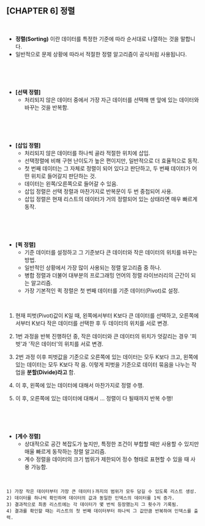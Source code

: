 ## **[CHAPTER 6] 정렬**
<br/>

- **정렬(Sorting)** 이란 데이터를 특정한 기준에 따라 순서대로 나열하는 것을 말합니다.
- 일반적으로 문제 상황에 따라서 적절한 정렬 알고리즘이 공식처럼 사용됩니다.
<br/>
<br/>
<br/>

- **[선택 정렬]** <br/> 
    - 처리되지 않은 데이터 중에서 가장 자근 데이터를 선택해 맨 앞에 있는 데이터와 바꾸는 것을 반복함.
<br/>
<br/>
<br/>

- **[삽입 정렬]**  <br/>
    - 처리되지 않은 데이터를 하나씩 골라 적절한 위치에 삽입. <br/>
    - 선택정렬에 비해 구현  난이도가 높은 편이지만, 일반적으로 더 효율적으로 동작.
    - 첫 번째 데이터는 그 자체로 정렬이 되어 있다고 판단하고, 두  번째 데이터가 어떤 위치로 들어갈지 판단하는 것.
    - 데이터는 왼쪽/오른쪽으로 들어갈 수 있음.
    - 삽입 정렬은 선택 정렬과 마찬가지로 반복문이 두 번 중첩되어 사용.
    - 삽입 정렬은 현재 리스트의 데이터가 거의 정렬되어 있는 상태라면 매우 빠르게 동작.
<br/>
<br/>
<br/>

- **[퀵 정렬]** <br/>
    - 기준 데이터를 설정하고 그 기준보다 큰 데이터와 작은 데이터의 위치를 바꾸는 방법.
    - 일반적인 상황에서 가장 많이 사용되는 정렬 알고리즘 중 하나.
    - 병합 정렬과 더불어 대부분의 프로그래밍 언어의 정렬 라이브러리의 근간이 되는 알고리즘.
    - 가장 기본적인 퀵 정렬은 첫 번째 데이터를 기준 데이터(Pivot)로 설정. <br/>
<br/>

  1) 현재 피벗(Pivot)값이 K일 때, 왼쪽에서부터 K보다 큰 데이터를 선택하고, 오른쪽에서부터 K보다 작은 데이터를 선택한 후 두 데이터의 위치를 서로 변경.
     
  2) 1번 과정을 반복 진행하던 중, 작은 데이터와 큰 데이터의 위치가 엇갈리는 경우 '피벗'과 '작은 데이터'의 위치를 서로 변경.
     
  3) 2번 과정 이후 피벗값을 기준으로 오른쪽에 있는 데이터는 모두 K보다 크고, 왼쪽에 있는 데이터는 모두 K보다 작 음. 이렇게 피벗을 기준으로 데이터 묶음을 나누는 작업을 **분할(Divide)라고** 함.
   
  4) 이 후, 왼쪽에 있는 데이터에 대해서 마찬가지로 정렬 수행.
   
  5) 이 후, 오른쪽에 있는 데이터에 대해서 ... 정렬이 다 될때까지 반복 수행!

<br/>
<br/>
<br/>

- **[계수 정렬]** <br/>
    - 상대적으로 공간 복잡도가 높지만, 특정한 조건이 부합할 때만 사용할 수 있지만 매울 빠르게 동작하는 정렬 알고리즘.
    - 계수 정렬을 데이터의 크기 범위가 제한되어 정수 형태로 표현할 수 있을 때 사용 가능함. <br/>
<br/>

    1) 가장 작은 데이터부터 가장 큰 데이터ㅏ까지의 범위가 모두 담길 수 있도록 리스트 생성.
    2) 데이터를 하나씩 확인하며 데이터의 값과 동일한 인덱스의 데이터를 1씩 증가.
    3) 결과적으로 최종 리스트에는 각 데이터가 몇 번씩 등장했는지 그 횟수가 기록됨.
    4) 결과를 확인할 때는 리스트의 첫 번째 데이터부터 하나씩 그 값만큼 반복하여 인덱스를 출력.